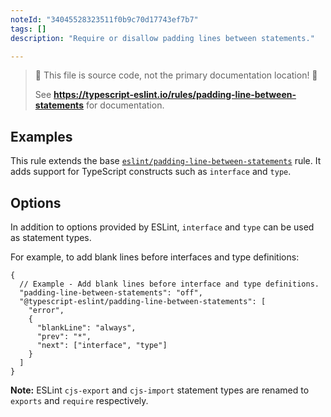 ```yaml
---
noteId: "34045528323511f0b9c70d17743ef7b7"
tags: []
description: "Require or disallow padding lines between statements."

---
```


> 🛑 This file is source code, not the primary documentation location! 🛑
>
> See **https://typescript-eslint.io/rules/padding-line-between-statements** for documentation.

## Examples

This rule extends the base [`eslint/padding-line-between-statements`](https://eslint.org/docs/rules/padding-line-between-statements) rule.
It adds support for TypeScript constructs such as `interface` and `type`.

## Options

In addition to options provided by ESLint, `interface` and `type` can be used as statement types.

For example, to add blank lines before interfaces and type definitions:

```jsonc
{
  // Example - Add blank lines before interface and type definitions.
  "padding-line-between-statements": "off",
  "@typescript-eslint/padding-line-between-statements": [
    "error",
    {
      "blankLine": "always",
      "prev": "*",
      "next": ["interface", "type"]
    }
  ]
}
```

**Note:** ESLint `cjs-export` and `cjs-import` statement types are renamed to `exports` and `require` respectively.
